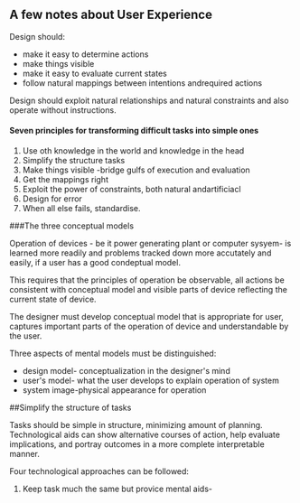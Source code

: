 ## A few notes about User Experience

Design should:

* make it easy to determine actions
* make things visible
* make it easy to evaluate current states
* follow natural mappings between intentions andrequired actions

Design should exploit natural relationships and natural constraints and also operate without instructions.

#### Seven principles for transforming difficult tasks into simple ones

1. Use oth knowledge in the world and knowledge in the head
2. Simplify the structure tasks
3. Make things visible -bridge gulfs of execution and evaluation
4. Get the mappings right
5. Exploit the power of constraints, both natural andartificiacl
6. Design for error
7. When all else fails, standardise.

###The three conceptual models

Operation of devices - be it power generating plant or computer sysyem- is learned more readily and problems tracked down more accutately
and easily, if a user has a good condeptual model.

This requires that the principles of operation be observable, all actions be consistent with conceptual model and visible parts of device reflecting
the current state of device.

The designer must develop conceptual model that is appropriate for user, captures important parts of the operation of device and understandable by the 
user.

Three aspects of mental models must be distinguished:
* design model- conceptualization in the designer's mind
* user's model- what the user develops to explain operation of system
* system image-physical appearance for operation

##Simplify the structure of tasks

Tasks should be simple in structure, minimizing amount of planning.
Technological aids can show alternative courses of action, help evaluate implications, and portray outcomes in a more complete interpretable manner.

Four technological approaches can be followed:
1. Keep task much the same but provice mental aids-
